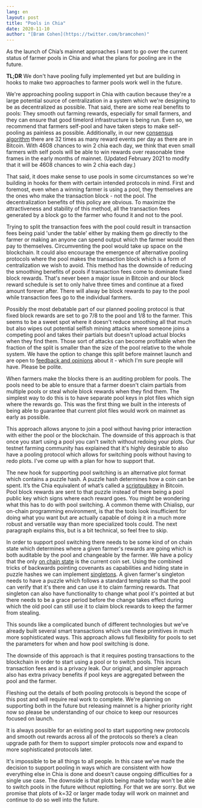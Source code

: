 ```yaml
---
lang: en
layout: post
title: "Pools in Chia"
date: 2020-11-10
author: "[Bram Cohen](https://twitter.com/bramcohen)"
---
```


As the launch of Chia’s mainnet approaches I want to go over the current status of farmer pools in Chia and what the plans for pooling are in the future.

**TL;DR** We don't have pooling fully implemented yet but are building in hooks to make two approaches to farmer pools work well in the future.

We're approaching pooling support in Chia with caution because they're a large potential source of centralization in a system which we're designing to be as decentralized as possible. That said, there are some real benefits to pools: They smooth out farming rewards, especially for small farmers, and they can ensure that good timelord infrastructure is being run. Even so, we recommend that farmers self-pool and have taken steps to make self-pooling as painless as possible. Additionally, in our new [consensus algorithm](https://docs.google.com/document/d/1tmRIb7lgi4QfKkNaxuKOBHRmwbVlGL4f7EsBDr_5xZE/edit) there are 32 times as many reward events per day as there are in Bitcoin. With 4608 chances to win 2 chia each day, we think that even small farmers with self pools will be able to win rewards over reasonable time frames in the early months of mainnet. (Updated February 2021 to modify that it will be 4608 chances to win 2 chia each day.)

That said, it does make sense to use pools in some circumstances so we're building in hooks for them with certain intended protocols in mind. First and foremost, even when a winning farmer is using a pool, they themselves are the ones who make the transaction block - not the pool. The decentralization benefits of this policy are obvious. To maximize the attractiveness and stability of this method, all the transaction fees generated by a block go to the farmer who found it and not to the pool.

Trying to split the transaction fees with the pool could result in transaction fees being paid 'under the table' either by making them go directly to the farmer or making an anyone can spend output which the farmer would then pay to themselves. Circumventing the pool would take up space on the blockchain. It could also encourage the emergence of alternative pooling protocols where the pool makes the transaction block which is a form of centralization we wish to avoid. This method has the downside of reducing the smoothing benefits of pools if transaction fees come to dominate fixed block rewards. That's never been a major issue in Bitcoin and our block reward schedule is set to only halve three times and continue at a fixed amount forever after. There will alway be block rewards to pay to the pool while transaction fees go to the individual farmers.

Possibly the most debatable part of our planned pooling protocol is that fixed block rewards are set to go 7/8 to the pool and 1/8 to the farmer. This seems to be a sweet spot where it doesn't reduce smoothing all that much but also wipes out potential selfish mining attacks where someone joins a competing pool and takes their partials but doesn't upload actual blocks when they find them. Those sort of attacks can become profitable when the fraction of the split is smaller than the size of the pool relative to the whole system. We have the option to change this split before mainnet launch and are open to [feedback and opinions](https://keybase.io/team/chia_network.public) about it - which I'm sure people will have. Please be polite.

When farmers make the blocks there is an auditing problem for pools. The pools need to be able to ensure that a farmer doesn't claim partials from multiple pools or steal whole block rewards when they find them. The simplest way to do this is to have separate pool keys in plot files which sign where the rewards go. This was the first thing we built in the interests of being able to guarantee that current plot files would work on mainnet as early as possible.

This approach allows anyone to join a pool without having prior interaction with either the pool or the blockchain. The downside of this approach is that once you start using a pool you can't switch without redoing your plots. Our testnet farming community has explained that it's highly desirable to also have a pooling protocol which allows for switching pools without having to redo plots. I've come up with a plan for how to support that.

The new hook for supporting pool switching is an alternative plot format which contains a puzzle hash. A puzzle hash determines how a coin can be spent. It’s the Chia equivalent of what’s called a [scriptpubkey](https://www.mycryptopedia.com/scriptpubkey-scriptsig/) in Bitcoin. Pool block rewards are sent to that puzzle instead of there being a pool public key which signs where each reward goes. You might be wondering what this has to do with pool switching. A common theme with Chialisp, our on-chain programming environment, is that the tools look insufficient for doing what you want but are actually capable of doing it in a much more robust and versatile way than more specialized tools could. The next paragraph explains this, but is a bit technical, so feel free to skip.

In order to support pool switching there needs to be some kind of on chain state which determines where a given farmer's rewards are going which is both auditable by the pool and changeable by the farmer. We have a policy that the only [on chain state](https://medium.com/@moonxfamily/what-is-utxo-model-how-can-blockchain-address-them-acd4856b8c56) is the current coin set. Using the combined tricks of backwards pointing covenants as capabilities and hiding state in puzzle hashes we can implement [singletons](https://en.wikipedia.org/wiki/Singleton_pattern). A given farmer's singleton needs to have a puzzle which follows a standard template so that the pool can verify that it's there and can use it to claim farming rewards. That singleton can also have functionality to change what pool it's pointed at but there needs to be a grace period before the change takes effect during which the old pool can still use it to claim block rewards to keep the farmer from stealing.

This sounds like a complicated bunch of different technologies but we've already built several smart transactions which use these primitives in much more sophisticated ways. This approach allows full flexibility for pools to set the parameters for when and how pool switching is done.

The downside of this approach is that it requires posting transactions to the blockchain in order to start using a pool or to switch pools. This incurs transaction fees and is a privacy leak. Our original, and simpler approach also has extra privacy benefits if pool keys are aggregated between the pool and the farmer.

Fleshing out the details of both pooling protocols is beyond the scope of this post and will require real work to complete. We're planning on supporting both in the future but releasing mainnet is a higher priority right now so please be understanding of our choice to keep our resources focused on launch.

It is always possible for an existing pool to start supporting new protocols and smooth out rewards across all of the protocols so there’s a clean upgrade path for them to support simpler protocols now and expand to more sophisticated protocols later.

It's impossible to be all things to all people. In this case we've made the decision to support pooling in ways which are consistent with how everything else in Chia is done and doesn't cause ongoing difficulties for a single use case. The downside is that plots being made today won't be able to switch pools in the future without replotting. For that we are sorry. But we promise that plots of k=32 or larger made today will work on mainnet and continue to do so well into the future.
